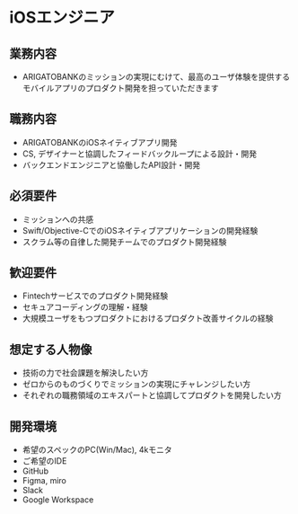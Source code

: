 # iOSエンジニア

## 業務内容
* ARIGATOBANKのミッションの実現にむけて、最高のユーザ体験を提供する  
モバイルアプリのプロダクト開発を担っていただきます

## 職務内容
* ARIGATOBANKのiOSネイティブアプリ開発
* CS, デザイナーと協調したフィードバックループによる設計・開発
* バックエンドエンジニアと協働したAPI設計・開発

## 必須要件
* ミッションへの共感
* Swift/Objective-CでのiOSネイティブアプリケーションの開発経験
* スクラム等の自律した開発チームでのプロダクト開発経験

## 歓迎要件
* Fintechサービスでのプロダクト開発経験
* セキュアコーディングの理解・経験
* 大規模ユーザをもつプロダクトにおけるプロダクト改善サイクルの経験

## 想定する人物像
* 技術の力で社会課題を解決したい方
* ゼロからのものづくりでミッションの実現にチャレンジしたい方
* それぞれの職務領域のエキスパートと協調してプロダクトを開発したい方

## 開発環境
* 希望のスペックのPC(Win/Mac), 4kモニタ
* ご希望のIDE
* GitHub
* Figma, miro
* Slack
* Google Workspace

